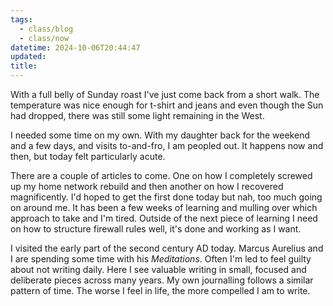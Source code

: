 ```yaml
---
tags:
  - class/blog
  - class/now
datetime: 2024-10-06T20:44:47
updated: 
title:
---
```

With a full belly of Sunday roast I've just come back from a short walk. The temperature was nice enough for t-shirt and jeans and even though the Sun had dropped, there was still some light remaining in the West. 

I needed some time on my own. With my daughter back for the weekend and a few days, and visits to-and-fro, I am peopled out. It happens now and then, but today felt particularly acute.

There are a couple of articles to come. One on how I completely screwed up my home network rebuild and then another on how I recovered magnificently. I'd hoped to get the first done today but nah, too much going on around me. It has been a few weeks of learning and mulling over which approach to take and I'm tired. Outside of the next piece of learning I need on how to structure firewall rules well, it's done and working as I want.

I visited the early part of the second century AD today. Marcus Aurelius and I are spending some time with his *Meditations*. Often I'm led to feel guilty about not writing daily. Here I see valuable writing in small, focused and deliberate pieces across many years. My own journalling follows a similar pattern of time. The worse I feel in life, the more compelled I am to write.